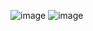 ![image](https://user-images.githubusercontent.com/36649115/44296673-0ea0e200-a278-11e8-8c98-243d38aacefd.png)
![image](https://user-images.githubusercontent.com/36649115/44296679-2a0bed00-a278-11e8-8d19-b7e6dfd52397.png)
